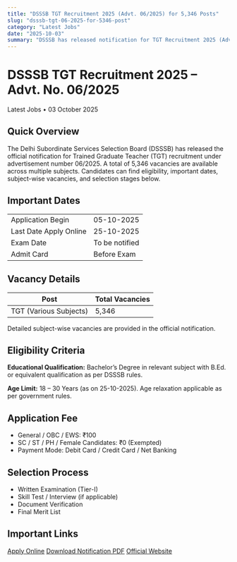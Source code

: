 ```yaml
---
title: "DSSSB TGT Recruitment 2025 (Advt. 06/2025) for 5,346 Posts"
slug: "dsssb-tgt-06-2025-for-5346-post"
category: "Latest Jobs"
date: "2025-10-03"
summary: "DSSSB has released notification for TGT Recruitment 2025 (Advt. No. 06/2025) for 5,346 posts. Interested candidates can check eligibility, subject-wise vacancies, application fees, important dates, and selection process here."
---
```


<h1 class="text-3xl font-bold text-amber-600 mb-4">DSSSB TGT Recruitment 2025 – Advt. No. 06/2025</h1>

<p class="text-sm text-gray-500 mb-6">
Latest Jobs • 03 October 2025
</p>

<div class="bg-amber-50 dark:bg-gray-800 border-l-4 border-amber-500 p-4 rounded-lg shadow mb-6">
  <h2 class="text-lg font-semibold mb-2">Quick Overview</h2>
  <p class="text-gray-700 dark:text-gray-300 whitespace-pre-line">
    The Delhi Subordinate Services Selection Board (DSSSB) has released the official notification for Trained Graduate Teacher (TGT) recruitment under advertisement number 06/2025. A total of 5,346 vacancies are available across multiple subjects. Candidates can find eligibility, important dates, subject-wise vacancies, and selection stages below.
  </p>
</div>

<section class="mb-8">
  <div class="bg-white dark:bg-gray-900 shadow rounded-lg overflow-hidden">
    <div class="bg-amber-500 px-4 ">
      <h2 class="text-lg font-semibold text-white py-4">Important Dates</h2>
    </div>
    <div class="p-4">
      <table class="w-full text-sm border">
        <tbody>
          <tr class="border-b hover:bg-gray-50 dark:hover:bg-gray-800"><td class="p-2 font-medium">Application Begin</td><td class="p-2">05-10-2025</td></tr>
          <tr class="border-b hover:bg-gray-50 dark:hover:bg-gray-800"><td class="p-2 font-medium">Last Date Apply Online</td><td class="p-2">25-10-2025</td></tr>
          <tr class="border-b hover:bg-gray-50 dark:hover:bg-gray-800"><td class="p-2 font-medium">Exam Date</td><td class="p-2">To be notified</td></tr>
          <tr class="border-b hover:bg-gray-50 dark:hover:bg-gray-800"><td class="p-2 font-medium">Admit Card</td><td class="p-2">Before Exam</td></tr>
        </tbody>
      </table>
    </div>
  </div>
</section>

<section class="mb-8">
  <div class="bg-white dark:bg-gray-900 shadow rounded-lg overflow-hidden">
    <div class="bg-amber-500 px-4">
      <h2 class="text-lg font-semibold text-white py-4">Vacancy Details</h2>
    </div>
    <div class="p-4">
      <table class="w-full text-sm border">
        <thead class="bg-amber-100 dark:bg-gray-700">
          <tr>
            <th class="p-2 border">Post</th>
            <th class="p-2 border">Total Vacancies</th>
          </tr>
        </thead>
        <tbody>
          <tr class="hover:bg-gray-50 dark:hover:bg-gray-800"><td class="p-2 border">TGT (Various Subjects)</td><td class="p-2 border">5,346</td></tr>
        </tbody>
      </table>
      <p class="mt-4 text-gray-600 dark:text-gray-300">Detailed subject-wise vacancies are provided in the official notification.</p>
    </div>
  </div>
</section>

<section class="mb-8">
  <div class="bg-white dark:bg-gray-900 shadow rounded-lg overflow-hidden">
    <div class="bg-amber-500 px-4">
      <h2 class="text-lg font-semibold text-white py-4">Eligibility Criteria</h2>
    </div>
    <div class="p-4 text-gray-700 dark:text-gray-300 space-y-3">
      <p><strong>Educational Qualification:</strong> Bachelor’s Degree in relevant subject with B.Ed. or equivalent qualification as per DSSSB rules.</p>
      <p><strong>Age Limit:</strong> 18 – 30 Years (as on 25-10-2025). Age relaxation applicable as per government rules.</p>
    </div>
  </div>
</section>

<section class="mb-8">
  <div class="bg-white dark:bg-gray-900 shadow rounded-lg overflow-hidden">
    <div class="bg-amber-500 px-4">
      <h2 class="text-lg font-semibold text-white py-4">Application Fee</h2>
    </div>
    <div class="p-4">
      <ul class="list-disc pl-6">
        <li>General / OBC / EWS: ₹100</li>
        <li>SC / ST / PH / Female Candidates: ₹0 (Exempted)</li>
        <li>Payment Mode: Debit Card / Credit Card / Net Banking</li>
      </ul>
    </div>
  </div>
</section>

<section class="mb-8">
  <div class="bg-white dark:bg-gray-900 shadow rounded-lg overflow-hidden">
    <div class="bg-amber-500 px-4">
      <h2 class="text-lg font-semibold text-white py-4">Selection Process</h2>
    </div>
    <div class="p-4 text-gray-700 dark:text-gray-300">
      <ul class="list-disc pl-6">
        <li>Written Examination (Tier-I)</li>
        <li>Skill Test / Interview (if applicable)</li>
        <li>Document Verification</li>
        <li>Final Merit List</li>
      </ul>
    </div>
  </div>
</section>

<section class="mb-8">
  <div class="bg-white dark:bg-gray-900 shadow rounded-lg overflow-hidden">
    <div class="bg-amber-500 px-4">
      <h2 class="text-lg font-semibold text-white py-4">Important Links</h2>
    </div>
    <div class="p-4 space-y-3">
      <a href="https://dsssb.delhi.gov.in" class="block text-center px-4 py-2 rounded font-medium shadow bg-green-600 text-white hover:opacity-90 transition" target="_blank">Apply Online</a>
      <a href="https://dsssb.delhi.gov.in/sites/default/files/DSSSB/marquee-files/advertisement_no_06-2025.pdf" class="block text-center px-4 py-2 rounded font-medium shadow bg-red-600 text-white hover:opacity-90 transition" target="_blank">Download Notification PDF</a>
      <a href="https://dsssb.delhi.gov.in" class="block text-center px-4 py-2 rounded font-medium shadow bg-blue-600 text-white hover:opacity-90 transition" target="_blank">Official Website</a>
    </div>
  </div>
</section>
